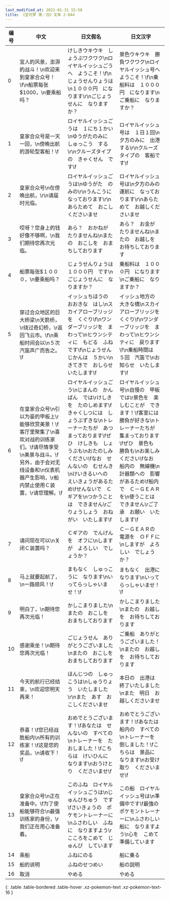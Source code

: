 ```yaml
---
last_modified_at: 2021-01-31 15:58
title: 《宝可梦 黑／白》文本 2-044
---
```

| 编号 | 中文 | 日文假名 | 日文汉字 |
| ---- | ---- | ---- | --- |
| 0 | 宜人的风景，澎湃的战斗！\n欢迎来到皇家合众号！\f\n船票每张$1000，\n要乘船吗？ | けしきウキウキ　しょうぶワクワク\nロイヤルイッシュごうへ　ようこそ！\f\nじょうせんりょうは\n１０００円　になります\r\nごじょうせんに　なりますか？ | 景色ウキウキ　勝負ワクワク\nロイヤルイッシュ号へ　ようこそ！\f\n乗船料は　１０００円　になります\nご乗船に　なりますか？ |
| 1 | 皇家合众号是一天一回，\n傍晚出航的游轮型客船！\f | ロイヤルイッシュごうは　１にち１かい\nゆうがたのみに　しゅっこう　する\r\nクルーズタイプの　きゃくせん　です\f | ロイヤルイッシュ号は　１日１回\n夕方のみに　出港する\r\nクルーズタイプの　客船です\f |
| 2 | 皇家合众号\n在傍晚出航，\r\n请届时光临。 | ロイヤルイッシュごうは\nゆうがた　のみの\r\nうんこうに　なっております\r\nあらためて　おこし　くださいませ | ロイヤルイッシュ号は\n夕方のみの　運航に　なっております\r\nあらためて　お越しくださいませ |
| 3 | 哎呀？您身上的钱好像不够啊，\n我们期待您再次光临。 | あら？　おかねが　たりませんね\nまたの　おこしを　おまちしております | あら？　お金が　たりませんね\nまたの　お越しを　お待ちしております |
| 4 | 船票每张$１０００，\n要乘船吗？ | じょうせんりょうは　１０００円　です\nごじょうせんに　なりますか？ | 乗船料は　１０００円　になります\nご乗船に　なりますか？ |
| 5 | 穿过合众地区的巨大桥梁\n天箭桥，\r绕过奇幻桥，\r返回飞云市。\f\n乘船时间会以\n５次汽笛声广而告之。\f | イッシュちほうの　おおきな　はし\nスカイアローブリッジを　くぐり\f\nワンダーブリッジを　まわって\nヒウンシティに　もどる　ふねです\f\nじょうせんじかんは　５かい\nきてきで　おしらせ　いたします\f | イッシュ地方の　大きな橋\nスカイアローブリッジを　くぐり\f\nワンダーブリッジを　まわって\nヒウンシティに　戻ります\f\n乗船時間は　５回　汽笛で\nお知らせ　いたします\f |
| 6 | 在皇家合众号\n引以为豪的甲板上\r能够欣赏美景！\f客厅里聚集了\n喜欢对战的训练家们。\f请尽情享受\n美景与战斗。\f另外，由于会对无线设备和\n仪表机器产生影响，\r船内禁止使用Ｃ装置，\r请您理解。\f | ロイヤルイッシュごう\nじまんの　かんぱん　では\rけしきを　たのしめます\fきゃくしつには　しょうぶずきな\nトレーナーたちが　あつまっております\fぜひ　けしきも　しょうぶも\nおたのしみ　ください\fなお　せんないの　むせんき\nけいきるいへの　えいきょうがあるため\fせんないで　Ｃギアを\nつかうことは　できません\rごりょうしょう　おねがい　いたします\f | ロイヤルイッシュ号\n自慢の　甲板では\r景色を　楽しむことが　できます！\f客室には　勝負が好きな\nトレーナーたちが　集まっております\fぜひ　景色も　勝負も\nお楽しみ　ください\fなお　船内の　無線機\n計器類への　影響があるため\f船内で　Ｃ－ＧＥＡＲを\n使うことは　できません\rご了承　お願い　いたします\f |
| 7 | 请问现在可以\n关闭Ｃ装置吗？ | Ｃギアの　でんげんを　オフに\nしますが　よろしい　でしょうか？ | Ｃ－ＧＥＡＲの　電源を　ＯＦＦに\nしますが　よろしい　でしょうか？ |
| 8 | 马上就要起航了，\n一路顺风！\f | まもなく　しゅっこうに　なります\nいってらっしゃいませ！\f | まもなく　出港に　なります\nいってらっしゃいませ！\f |
| 9 | 明白了，\n期待您再次光临！ | かしこまりました\nまたの　おこしを　おまちしております | かしこまりました\nまたの　お越しを　お待ちしております |
| 10 | 感谢乘坐！\n期待您再次光临！ | ごじょうせん　ありがとうございました\nまたの　おこしを　おまちしております | ご乗船　ありがとうございました！\nまたの　お越しを　お待ちしております |
| 11 | 今天的航行已经结束，\n欢迎您明天再来！ | ほんじつの　しゅっこうは\nしゅうりょう　いたしました\r\nまた　あす　おこしくださいませ | 本日の　出港は　終了いたしました\nまた　明日　お越しくださいませ |
| 12 | 恭喜！\f您已经战胜船内\n所有的训练家！\f这是您的奖品，\n请收下！\f | おめでとうございます！\fあなたは　せんないの　すべての\nトレーナーを　たおしました！\fこちらは　けいひんに　なります\nおうけとり　くださいませ\f | おめでとうございます！\fあなたは　船内の　すべての\nトレーナーを　倒しました！\fこちらは　景品に　なります\nお受け取り　くださいませ\f |
| 13 | 皇家合众号\n正在准备中。\f为了使船能够符合\n最强训练家的身份，\r我们正在用心准备着。 | このふね　ロイヤルイッシュごうは\nじゅんびちゅう　です\fさいきょうの　ポケモントレーナーに\nふさわしい　ふねに　なりますよう\rこころをこめて　じゅんび　しています | この船　ロイヤルイッシュ号は\n準備中です\f最強の　ポケモントレーナーに\nふさわしい　船に　なりますよう\r心を　こめて　準備しています |
| 14 | 乘船 | ふねにのる | 船に乗る |
| 15 | 船的说明 | ふねのせつめい | 船の説明 |
| 16 | 取消 | やめる | やめる |
{: .table .table-bordered .table-hover .xz-pokemon-text .xz-pokemon-text-16 }